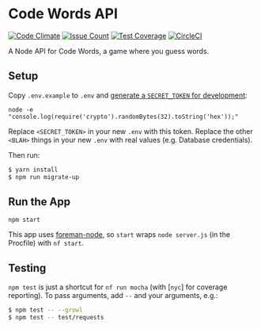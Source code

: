 # Code Words API
[![Code Climate](https://codeclimate.com/github/bensaufley/code-words-api/badges/gpa.svg)](https://codeclimate.com/github/bensaufley/code-words-api) [![Issue Count](https://codeclimate.com/github/bensaufley/code-words-api/badges/issue_count.svg)](https://codeclimate.com/github/bensaufley/code-words-api) [![Test Coverage](https://codeclimate.com/github/bensaufley/code-words-api/badges/coverage.svg)](https://codeclimate.com/github/bensaufley/code-words-api/coverage) [![CircleCI](https://circleci.com/gh/bensaufley/code-words-api/tree/master.svg?style=shield)](https://circleci.com/gh/bensaufley/code-words-api/tree/master)


A Node API for Code Words, a game where you guess words.

## Setup

Copy `.env.example` to `.env` and
[generate a `SECRET_TOKEN` for development](secret-key-gen):

```
node -e "console.log(require('crypto').randomBytes(32).toString('hex'));"
```

Replace `<SECRET_TOKEN>` in your new `.env` with this token. Replace the
other `<BLAH>` things in your new `.env` with real values (e.g. Database
credentials).

Then run:

```sh
$ yarn install
$ npm run migrate-up
```


## Run the App

`npm start`

This app uses [foreman-node], so `start` wraps `node server.js` (in the
Procfile) with `nf start`.

## Testing

`npm test` is just a shortcut for `nf run mocha` (with [`nyc`] for coverage
reporting). To pass arguments, add `--` and your arguments, e.g.:

```sh
$ npm test -- --growl
$ npm test -- test/requests
```

[secret-key-gen]: https://github.com/dwyl/learn-json-web-tokens#how-to-generate-secret-key
[nyc]: https://github.com/istanbuljs/nyc
[foreman-node]: https://github.com/strongloop/node-foreman
